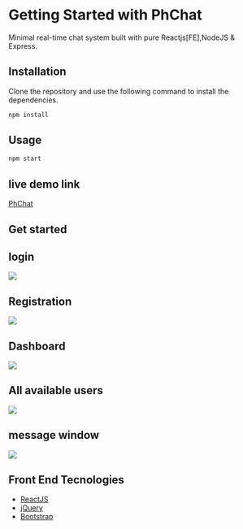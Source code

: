 # Getting Started with PhChat

Minimal real-time chat system built with pure Reactjs[FE],NodeJS & Express.

## Installation

Clone the repository and use the following command to install the dependencies.

```bash
npm install
```

## Usage

```bash
npm start
```
## live demo link

[PhChat](https://ph-chat-4c12e5.netlify.app/)

## Get started 

## login
<img src="https://i.postimg.cc/mDvggJWc/login.png" />

## Registration
<img src="https://i.postimg.cc/RZp90ycM/Registration.png" />

## Dashboard
<img src="https://i.postimg.cc/7P9RD714/Dashboard.pngg" />

## All available  users 
<img src="https://i.postimg.cc/7P9RD714/Dashboard.png" />

## message window
<img src="https://i.postimg.cc/28P7f8tm/Message-Screen.png" />


## Front End  Tecnologies
* [ReactJS](https://reactjs.org/)
* [jQuery](https://github.com/jquery)
* [Bootstrap](https://getbootstrap.com/)


